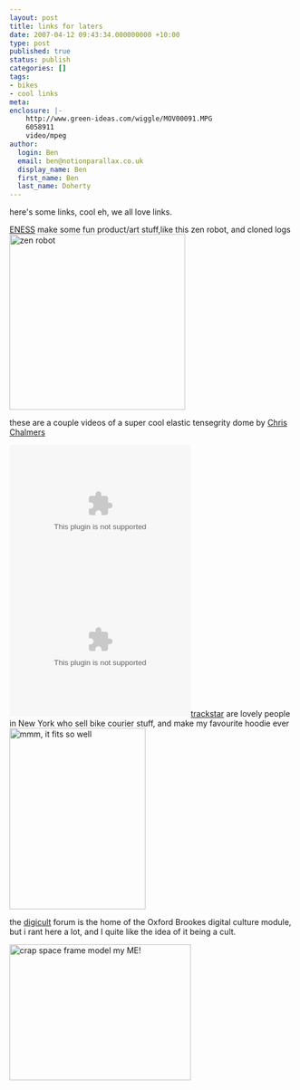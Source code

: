 ```yaml
---
layout: post
title: links for laters
date: 2007-04-12 09:43:34.000000000 +10:00
type: post
published: true
status: publish
categories: []
tags:
- bikes
- cool links
meta:
enclosure: |-
    http://www.green-ideas.com/wiggle/MOV00091.MPG
    6058911
    video/mpeg
author:
  login: Ben
  email: ben@notionparallax.co.uk
  display_name: Ben
  first_name: Ben
  last_name: Doherty
---
```

<p>here's some links, cool eh, we all love links.</p>
<p><a href="http://www.electronicmiracles.com/" title="ozzie goodness" target="_blank">ENESS</a> make some fun product/art stuff,like this zen robot, and cloned logs<br />
<img src="{{ site.baseurl }}/assets/pic24(2).jpg" title="zen robot" alt="zen robot" height="310" width="310" /></p>
<p>these are a couple videos of a super cool elastic tensegrity dome by  <a href="http://www.green-ideas.com/pages/portfolio/resume.html">Chris Chalmers</a></p>
<p><object data="http://www.green-ideas.com/wiggle/MOV00090.MPG" type="video/mpg" height="240" width="320"></object> <object data="http://www.green-ideas.com/wiggle/MOV00091.MPG" type="video/mpg" height="240" width="320"></object><a href="http://www.trackstarnyc.com/">trackstar</a> are lovely people in New York who sell bike courier stuff, and make my favourite hoodie ever<br />
<img src="{{ site.baseurl }}/assets/choke.jpg" title="mmm, it fits so well" alt="mmm, it fits so well" height="320" width="240" /></p>
<p>the <a href="http://digicult.real-t.co.uk/">digicult</a> forum is the home of the Oxford Brookes digital culture module, but i rant here a lot, and I quite like the idea of it being a cult.</p>
<p><img src="{{ site.baseurl }}/assets/spc0000.gif" title="crap space frame model my ME!" alt="crap space frame model my ME!" height="240" width="320" /></p>
